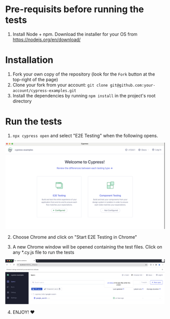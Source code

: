# Pre-requisits before running the tests
1. Install Node + npm. Download the installer for your OS from https://nodejs.org/en/download/

# Installation

1. Fork your own copy of the repository (look for the `Fork` button at the top-right of the page)
2. Clone your fork from your account: `git clone git@github.com:your-account/cypress-examples.git`
4. Install the dependencies by running `npm install` in the project's root directory

# Run the tests
1. `npx cypress open` and select "E2E Testing" when the following opens.

![Alt text](docs/images/image.png)

2. Choose Chrome and click on "Start E2E Testing in Chrome"

3. A new Chrome window will be opened containing the test files. Click on any *.cy.js file to run the tests

![Alt text](docs/images/image-1.png)

4. ENJOY! ❤️
